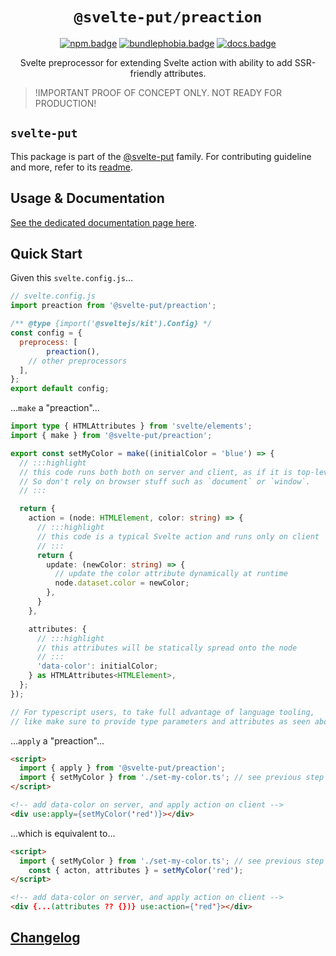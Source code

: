 <div align="center">

# `@svelte-put/preaction`

[![npm.badge]][npm] [![bundlephobia.badge]][bundlephobia] [![docs.badge]][docs]

Svelte preprocessor for extending Svelte action with ability to add SSR-friendly attributes.

</div>

> !IMPORTANT
> PROOF OF CONCEPT ONLY. NOT READY FOR PRODUCTION!

## `svelte-put`

This package is part of the [@svelte-put][github.monorepo] family. For contributing guideline and more, refer to its [readme][github.monorepo].

## Usage & Documentation

[See the dedicated documentation page here][docs].

## Quick Start

Given this `svelte.config.js`...

```javascript
// svelte.config.js
import preaction from '@svelte-put/preaction';

/** @type {import('@sveltejs/kit').Config} */
const config = {
  preprocess: [
		preaction(),
    // other preprocessors
  ],
};
export default config;
```

...`make` a "preaction"...

```typescript
import type { HTMLAttributes } from 'svelte/elements';
import { make } from '@svelte-put/preaction';

export const setMyColor = make((initialColor = 'blue') => {
  // :::highlight
  // this code runs both both on server and client, as if it is top-level script code.
  // So don't rely on browser stuff such as `document` or `window`.
  // :::

  return {
    action = (node: HTMLElement, color: string) => {
      // :::highlight
      // this code is a typical Svelte action and runs only on client
      // :::
      return {
        update: (newColor: string) => {
          // update the color attribute dynamically at runtime
          node.dataset.color = newColor;
        },
      }
    },

    attributes: {
      // :::highlight
      // this attributes will be statically spread onto the node
      // :::
      'data-color': initialColor;
    } as HTMLAttributes<HTMLElement>,
  };
});

// For typescript users, to take full advantage of language tooling,
// like make sure to provide type parameters and attributes as seen above.
```

...`apply` a "preaction"...

```html
<script>
  import { apply } from '@svelte-put/preaction';
  import { setMyColor } from './set-my-color.ts'; // see previous step
</script>

<!-- add data-color on server, and apply action on client -->
<div use:apply={setMyColor('red')}></div>
```

...which is equivalent to...

```html
<script>
  import { setMyColor } from './set-my-color.ts'; // see previous step
	const { acton, attributes } = setMyColor('red');
</script>

<!-- add data-color on server, and apply action on client -->
<div {...(attributes ?? {})} use:action={'red'}></div>
```

## [Changelog][github.changelog]

<!-- github specifics -->

[github.monorepo]: https://github.com/vnphanquang/svelte-put
[github.changelog]: https://github.com/vnphanquang/svelte-put/blob/next/packages/preaction/CHANGELOG.md
[github.issues]: https://github.com/vnphanquang/svelte-put/issues?q=

<!-- heading badge -->

[npm.badge]: https://img.shields.io/npm/v/@svelte-put/preaction
[npm]: https://www.npmjs.com/package/@svelte-put/preaction
[bundlephobia.badge]: https://img.shields.io/bundlephobia/minzip/@svelte-put/preaction?label=minzipped
[bundlephobia]: https://bundlephobia.com/package/@svelte-put/preaction
[docs]: https://svelte-put.vnphanquang.com/docs/preaction
[docs.badge]: https://img.shields.io/badge/-Docs%20Site-blue

